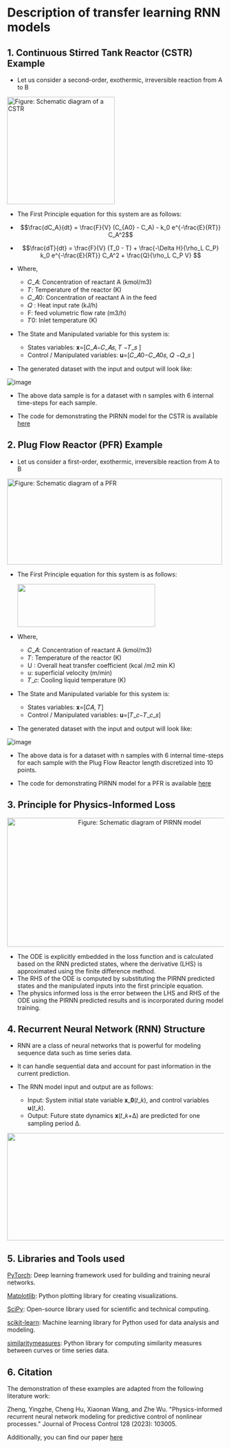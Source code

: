 # Description of transfer learning RNN models

## 1. Continuous Stirred Tank Reactor (CSTR) Example

- Let us consider a second-order, exothermic, irreversible reaction from A to B


<img src="https://github.com/Keerthana-Vellayappan/Demonstration-of-Physics-Informed-Machine-Learning-Model/assets/160836399/c1337cf1-eb78-47d7-b95b-1ce399d0ad10" alt = " Figure: Schematic diagram of a CSTR" width="250" height="250">


- The First Principle equation for this system are as follows:
- $$\frac{dC_A}{dt} = \frac{F}{V} (C_{A0} - C_A) - k_0 e^{-\frac{E}{RT}} C_A^2$$
- $$\frac{dT}{dt} = \frac{F}{V} (T_0 - T) + \frac{-\Delta H}{\rho_L C_P} k_0 e^{-\frac{E}{RT}} C_A^2 + \frac{Q}{\rho_L C_P V} $$

- Where,

   - 𝐶_𝐴: Concentration of reactant A (kmol/m3)
   - 𝑇: Temperature of the reactor (K)
   - 𝐶_𝐴0: Concentration of reactant A in the feed
   - 𝑄 :  Heat input rate (kJ/h)
   - F: feed volumetric flow rate (m3/h)
   - 𝑇0: Inlet temperature (K)


- The State and Manipulated variable for this system is:

    - States variables: 𝐱=[𝐶_𝐴−𝐶_𝐴𝑠, 𝑇 −𝑇_𝑠 ]
    - Control / Manipulated variables: 𝐮=[𝐶_𝐴0−𝐶_𝐴0𝑠, 𝑄 −𝑄_𝑠 ]


- The generated dataset with the input and output will look like:

![image](https://github.com/Keerthana-Vellayappan/Demonstration-of-Physics-Informed-Machine-Learning-Model/assets/160836399/f41bd653-cb8d-43de-950e-71946ddc79d8)

- The above data sample is for a dataset with n samples with 6 internal time-steps for each sample.

- The code for demonstrating the PIRNN model for the CSTR is available [here](https://github.com/Keerthana-Vellayappan/Demonstration-of-Physics-Informed-Machine-Learning-Model/blob/main/CSTR%20PI-RNN%20Example.ipynb)

## 2. Plug Flow Reactor (PFR) Example

- Let us consider a first-order, exothermic, irreversible reaction from A to B


<img src="https://github.com/Keerthana-Vellayappan/Demonstration-of-Physics-Informed-Machine-Learning-Model/assets/160836399/fdbbc632-3288-45b9-81be-034ecb42bf4a" alt = " Figure: Schematic diagram of a PFR" width="500" height="200">

- The First Principle equation for this system is as follows:


    <img src="https://github.com/Keerthana-Vellayappan/Demonstration-of-Physics-Informed-Machine-Learning-Model/assets/160836399/e34d27cd-885b-4950-b6e9-37a38b8d0254" width="320" height="100">

- Where,

   - 𝐶_𝐴: Concentration of reactant A (kmol/m3)
   - 𝑇: Temperature of the reactor (K)
   - U :  Overall heat transfer coefficient (kcal /m2 min K)
   - u: superficial velocity (m/min)
   - 𝑇_𝑐: Cooling liquid temperature (K)


- The State and Manipulated variable for this system is:

     - States variables: 𝐱=[𝐶𝐴, 𝑇]
     - Control / Manipulated variables: 𝐮=[𝑇_𝑐−𝑇_𝑐_𝑠]


- The generated dataset with the input and output will look like:

![image](https://github.com/Keerthana-Vellayappan/Demonstration-of-Physics-Informed-Machine-Learning-Model/assets/160836399/2e739dd2-a2e0-4cfb-a841-983dd760df9a)

- The above data is for a dataset with n samples with 6 internal time-steps for each sample with the Plug Flow Reactor length discretized into 10 points.

- The code for demonstrating PIRNN model for a PFR is available [here](https://github.com/Keerthana-Vellayappan/Demonstration-of-Physics-Informed-Machine-Learning-Model/blob/main/PFR%20PI-RNN%20Example.ipynb)

## 3. Principle for Physics-Informed Loss

<p align="center">

<img src="https://github.com/Keerthana-Vellayappan/Demonstration-of-Physics-Informed-Machine-Learning-Model/assets/160836399/4f5b19db-09df-4547-9872-a58f16aa458f" alt = " Figure: Schematic diagram of PIRNN model" width="600" height="300">

</p>

- The ODE is explicitly embedded in the loss function and is calculated based on the RNN predicted states, where the derivative (LHS) is approximated using the finite difference method.
- The RHS of the ODE is computed by substituting the PIRNN predicted states and the manipulated inputs into the first principle equation.
- The physics informed loss is the error between the LHS and RHS of the ODE using the PIRNN predicted results and is incorporated during model training. 

## 4. Recurrent Neural Network (RNN) Structure

- RNN are a class of neural networks that is powerful for modeling sequence data such as time series data.
- It can handle sequential data and account for past information in the current prediction.

- The RNN model input and output are as follows:
    - Input: System initial state variable 𝐱_𝟎(𝑡_𝑘), and control variables 𝐮(𝑡_𝑘).
    - Output: Future state dynamics 𝐱(𝑡_𝑘+Δ) are predicted for one sampling period ∆.
<p align="center">
<img src="https://github.com/Keerthana-Vellayappan/Demonstration-of-Physics-Informed-Machine-Learning-Model/assets/160836399/332a1da6-9b89-4e04-a6b3-1b5c90185319" width="600" height="250">
</p>


## 5. Libraries and Tools used

[PyTorch](https://pytorch.org/): Deep learning framework used for building and training neural networks.

[Matplotlib](https://matplotlib.org/): Python plotting library for creating visualizations.

[SciPy](https://www.scipy.org/): Open-source library used for scientific and technical computing.

[scikit-learn](https://scikit-learn.org/): Machine learning library for Python used for data analysis and modeling.

[similaritymeasures](https://github.com/similaritymeasures/similaritymeasures): Python library for computing similarity measures between curves or time series data.


## 6. Citation

The demonstration of these examples are adapted from the following literature work:

Zheng, Yingzhe, Cheng Hu, Xiaonan Wang, and Zhe Wu. "Physics-informed recurrent neural network modeling for predictive control of nonlinear processes." Journal of Process Control 128 (2023): 103005.

Additionally, you can find our paper [here](https://www.sciencedirect.com/science/article/pii/S0959152423000847)

